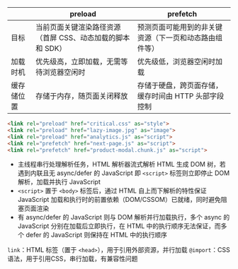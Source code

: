 
|       | preload                           | prefetch                      |
| ----- | --------------------------------- | ----------------------------- |
| 目标    | 当前页面关键渲染路径资源（首屏 CSS、动态加载的脚本和 SDK） | 预测页面可能用到的非关键资源（下一页和动态路由组件等）   |
| 加载时机  | 优先级高，立即加载，无需等待浏览器空闲时              | 优先级低，浏览器空闲时加载                 |
| 缓存储位置 | 存储于内存，随页面关闭释放                     | 存储于硬盘，跨页面存储，缓存时间由 HTTP 头部字段控制 |

```html
<link rel="preload" href="critical.css" as="style">
<link rel="preload" href="lazy-image.jpg" as="image">
<link rel="preload" href="analytics.js" as="script">
<link rel="prefetch" href="next-page.js" as="script">
<link rel="prefetch" href="product-modal.chunk.js" as="script">
```

* 主线程串行处理解析任务，HTML 解析器流式解析 HTML 生成 DOM 树，若遇到内联且无 async/defer 的 JavaScript 即 `<script>` 标签则立即停止 DOM 解析，加载并执行 JavaScript
* `<script>` 置于 `<body>` 标签后，通过 HTML 自上而下解析的特性保证 JavaScript 加载和执行时的前置依赖（DOM/CSSOM）已就绪，同时避免阻塞页面渲染
* 有 async/defer 的 JavaScript 则与 DOM 解析并行加载执行，多个 async 的 JavaScript 分别在加载后立即执行，在 HTML 中的执行顺序无法保证，而多个 defer 的 JavaScript 则保持在 HTML 中的执行顺序

`link`：HTML 标签（置于 `<head>`），用于引用外部资源，并行加载
`@import`：CSS 语法，用于引用CSS，串行加载，有兼容性问题